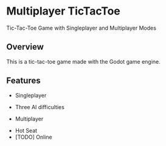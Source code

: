 # Multiplayer TicTacToe
 Tic-Tac-Toe Game with Singleplayer and Multiplayer Modes

## Overview
This is a tic-tac-toe game made with the Godot game engine.

## Features
* Singleplayer
 - Three AI difficulties
* Multiplayer
 - Hot Seat
 - [TODO] Online